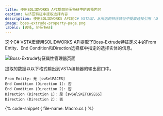 ```yaml
---
title: 使用SOLIDWORKS API提取挤压特征中的选择内容
caption: 从挤压特征中提取选择内容
description: 使用SOLIDWORKS API的C# VSTA宏，从所选的挤压特征中提取选择引用（从实体、结束条件和方向引用）。
image: boss-extrude-property-page.png
labels: [选择, 挤压特征]
---
```

这个C# VSTA宏使用SOLIDWORKS API提取了Boss-Extrude特征定义中的From Entity、End Condition和Direction选择框中指定的选择实体的信息。

![Boss-Extrude特征属性管理器页面](boss-extrude-property-page.png)

提取的数据以以下格式输出到VSTA编辑器的输出窗口中。

~~~
From Entity: 是 [swSelFACES]
End Condition (Direction 1): 否
End Condition (Direction 2): 否
Direction (Direction 1): 是 [swSelSKETCHSEGS]
Direction (Direction 2): 否
~~~

{% code-snippet { file-name: Macro.cs } %}